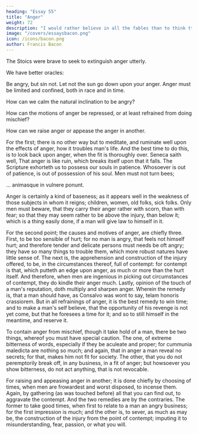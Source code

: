 ```yaml
---
heading: "Essay 55"
title: "Anger"
weight: 72
description: "I would rather believe in all the fables than to think tthat this universal frame is without a mind"
image: "/covers/essaysbacon.png"
icon: /icons/bacon.png
author: Francis Bacon
---
```




The Stoics were brave to seek to extinguish anger utterly. 

We have better oracles: 

Be angry, but sin not.
Let not the sun go down upon your anger.
Anger must be limited and confined, both in race and in time. 

How can we calm the natural inclination to be angry? 

How can the motions of anger be repressed, or at least refrained from doing mischief?

How can we raise anger or appease the anger in another.

For the first; there is no other way but to meditate, and ruminate well upon the effects of anger, how it troubles man's life. And the best time to do this, is to look back upon anger, when the fit is thoroughly over. Seneca saith well, That anger is like ruin, which breaks itself upon that it falls. The Scripture exhorteth us to possess our souls in patience. Whosoever is out of patience, is out of possession of his soul. Men must not turn bees;

... animasque in vulnere ponunt.

Anger is certainly a kind of baseness; as it appears well in the weakness of those subjects in whom it reigns; children, women, old folks, sick folks. Only men must beware, that they carry their anger rather with scorn, than with fear; so that they may seem rather to be above the injury, than below it; which is a thing easily done, if a man will give law to himself in it.

For the second point; the causes and motives of anger, are chiefly three. First, to be too sensible of hurt; for no man is angry, that feels not himself hurt; and therefore tender and delicate persons must needs be oft angry; they have so many things to trouble them, which more robust natures have little sense of. The next is, the apprehension and construction of the injury offered, to be, in the circumstances thereof, full of contempt: for contempt is that, which putteth an edge upon anger, as much or more than the hurt itself. And therefore, when men are ingenious in picking out circumstances of contempt, they do kindle their anger much. Lastly, opinion of the touch of a man's reputation, doth multiply and sharpen anger. Wherein the remedy is, that a man should have, as Consalvo was wont to say, telam honoris crassiorem. But in all refrainings of anger, it is the best remedy to win time; and to make a man's self believe, that the opportunity of his revenge is not yet come, but that he foresees a time for it; and so to still himself in the meantime, and reserve it.

To contain anger from mischief, though it take hold of a man, there be two things, whereof you must have special caution. The one, of extreme bitterness of words, especially if they be aculeate and proper; for cummunia maledicta are nothing so much; and again, that in anger a man reveal no secrets; for that, makes him not fit for society. The other, that you do not peremptorily break off, in any business, in a fit of anger; but howsoever you show bitterness, do not act anything, that is not revocable.

For raising and appeasing anger in another; it is done chiefly by choosing of times, when men are frowardest and worst disposed, to incense them. Again, by gathering (as was touched before) all that you can find out, to aggravate the contempt. And the two remedies are by the contraries. The former to take good times, when first to relate to a man an angry business; for the first impression is much; and the other is, to sever, as much as may be, the construction of the injury from the point of contempt; imputing it to misunderstanding, fear, passion, or what you will.



